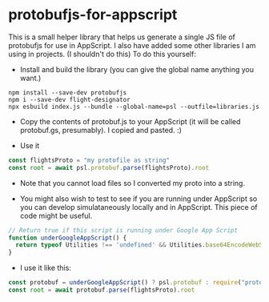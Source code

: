 # protobufjs-for-appscript
This is a small helper library that helps us generate a single JS file of protobufjs for use in AppScript.
I also have added some other libraries I am using in projects. (I shouldn't do this)
To do this yourself:

- Install and build the library (you can give the global name anything you want.)
```console
npm install --save-dev protobufjs
npm i --save-dev flight-designator
npx esbuild index.js --bundle --global-name=psl --outfile=libraries.js
```
- Copy the contents of protobuf.js to your AppScript (it will be called protobuf.gs, presumably). I copied and pasted. :)

- Use it
```javascript
const flightsProto = "my protofile as string"
const root = await psl.protobuf.parse(flightsProto).root
```

- Note that you cannot load files so I converted my proto into a string.

- You might also wish to test to see if you are running under AppScript so you can develop simulataneously locally and in AppScript. This piece of code might be useful.
```javascript
// Return true if this script is running under Google App Script
function underGoogleAppScript() {
  return typeof Utilities !== 'undefined' && Utilities.base64EncodeWebSafe !== 'undefined'
}
```

- I use it like this:

```javascript
const protobuf = underGoogleAppScript() ? psl.protobuf : require("protobufjs");
const root = await protobuf.parse(flightsProto).root
```
